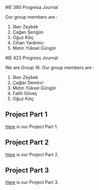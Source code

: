 #IE 360 Progresa Journal

Our group members are :

1. İlker Zeybek
2. Çağan Şengün
3. Oğuz Kılıç
4. Cihan Yardımcı
5. Metin Yüksel Güngör



#IE 423 Progress Journal

We are Group 16. Our group members are :

1. İlker Zeybek
2. Çağlar Demirci
3. Metin Yüksel Güngör
4. Fatih Göveç
5. Oğuz Kılıç

## Project Part 1
[Here](part1group16.html) is our Project Part 1.
## Project Part 2
[Here](part2group16.html) is our Project Part 2.
## Project Part 3
[Here](part3group16.html) is our Project Part 3.


